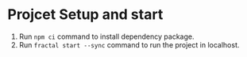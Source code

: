 # Projcet Setup and start
1. Run `npm ci` command to install dependency package.
2. Run `fractal start --sync` command to run the project in localhost.
